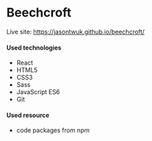 # Beechcroft

Live site: https://jasontwuk.github.io/beechcroft/

#### Used technologies

- React
- HTML5
- CSS3
- Sass
- JavaScript ES6
- Git

#### Used resource

- code packages from npm
